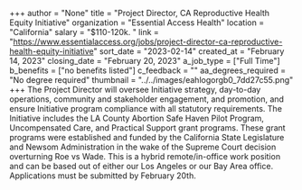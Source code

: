 +++
author = "None"
title = "Project Director, CA Reproductive Health Equity Initiative"
organization = "Essential Access Health"
location = "California"
salary = "$110-120k. "
link = "https://www.essentialaccess.org/jobs/project-director-ca-reproductive-health-equity-initiative"
sort_date = "2023-02-14"
created_at = "February 14, 2023"
closing_date = "February 20, 2023"
a_job_type = ["Full Time"]
b_benefits = ["no benefits listed"]
c_feedback = ""
aa_degrees_required = "No degree required"
thumbnail = "../../images/eahlogorgb0_7dd27c55.png"
+++
The Project Director will oversee Initiative strategy, day-to-day operations, community and stakeholder engagement, and promotion, and ensure Initiative program compliance with all statutory requirements. The Initiative includes the LA County Abortion Safe Haven Pilot Program, Uncompensated Care, and Practical Support grant programs. These grant programs were established and funded by the California State Legislature and Newsom Administration in the wake of the Supreme Court decision overturning Roe vs Wade. This is a hybrid remote/in-office work position and can be based out of either our Los Angeles or our Bay Area office. Applications must be submitted by February 20th.